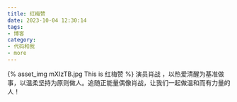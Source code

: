```yaml
---
title: 红梅赞
date: 2023-10-04 12:30:14
tags:
- 博客
category:
- 代码和我
- more
---
```

{% asset_img mXIzTB.jpg This is 红梅赞 %}
演员肖战 ，以热爱清醒为基准做事，以温柔坚持为原则做人。追随正能量偶像肖战，让我们一起做温和而有力量的人！